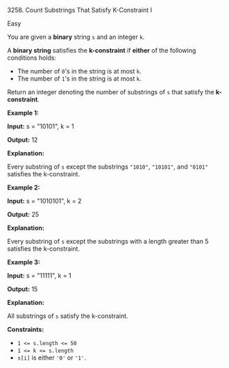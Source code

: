 3258\. Count Substrings That Satisfy K-Constraint I

Easy

You are given a **binary** string `s` and an integer `k`.

A **binary string** satisfies the **k-constraint** if **either** of the following conditions holds:

*   The number of `0`'s in the string is at most `k`.
*   The number of `1`'s in the string is at most `k`.

Return an integer denoting the number of substrings of `s` that satisfy the **k-constraint**.

**Example 1:**

**Input:** s = "10101", k = 1

**Output:** 12

**Explanation:**

Every substring of `s` except the substrings `"1010"`, `"10101"`, and `"0101"` satisfies the k-constraint.

**Example 2:**

**Input:** s = "1010101", k = 2

**Output:** 25

**Explanation:**

Every substring of `s` except the substrings with a length greater than 5 satisfies the k-constraint.

**Example 3:**

**Input:** s = "11111", k = 1

**Output:** 15

**Explanation:**

All substrings of `s` satisfy the k-constraint.

**Constraints:**

*   `1 <= s.length <= 50`
*   `1 <= k <= s.length`
*   `s[i]` is either `'0'` or `'1'`.
